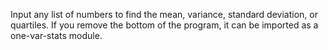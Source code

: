 Input any list of numbers to find the mean, variance, standard deviation, or quartiles.
If you remove the bottom of the program, it can be imported as a one-var-stats module.
